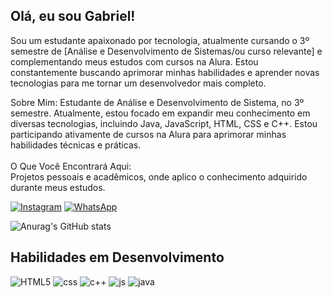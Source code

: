 ## Olá, eu sou Gabriel!
Sou um estudante apaixonado por tecnologia, atualmente cursando o 3º semestre de [Análise e Desenvolvimento de Sistemas/ou curso relevante] e complementando meus estudos com cursos na Alura. Estou constantemente buscando aprimorar minhas habilidades e aprender novas tecnologias para me tornar um desenvolvedor mais completo.

Sobre Mim:
Estudante de Análise e Desenvolvimento de Sistema, no 3º semestre.
Atualmente, estou focado em expandir meu conhecimento em diversas tecnologias, incluindo Java, JavaScript, HTML, CSS e C++.
Estou participando ativamente de cursos na Alura para aprimorar minhas habilidades técnicas e práticas.<br/>
<br>O Que Você Encontrará Aqui:<br/>
Projetos pessoais e acadêmicos, onde aplico o conhecimento adquirido durante meus estudos.

[![Instagram](https://img.shields.io/badge/Instagram-E4405F?style=for-the-badge&logo=instagram&logoColor=white)](https://www.instagram.com/eosoliman_/)
[![WhatsApp](https://img.shields.io/badge/WhatsApp-25D366?style=for-the-badge&logo=whatsapp&logoColor=white)](https://wa.me/5511914329718)

![Anurag's GitHub stats](https://github-readme-stats.vercel.app/api?username=RenaissanceScript&show_icons=true&theme=radical)

## Habilidades em Desenvolvimento

![HTML5](https://img.shields.io/badge/HTML5-E34F26?style=for-the-badge&logo=html5&logoColor=white)
![css](https://img.shields.io/badge/CSS3-1572B6?style=for-the-badge&logo=css3&logoColor=white)
![c++](https://img.shields.io/badge/C%2B%2B-00599C?style=for-the-badge&logo=c%2B%2B&logoColor=white)
![js](https://img.shields.io/badge/JavaScript-323330?style=for-the-badge&logo=javascript&logoColor=F7DF1Ee)
![java](https://img.shields.io/badge/Java-ED8B00?style=for-the-badge&logo=openjdk&logoColor=white)
